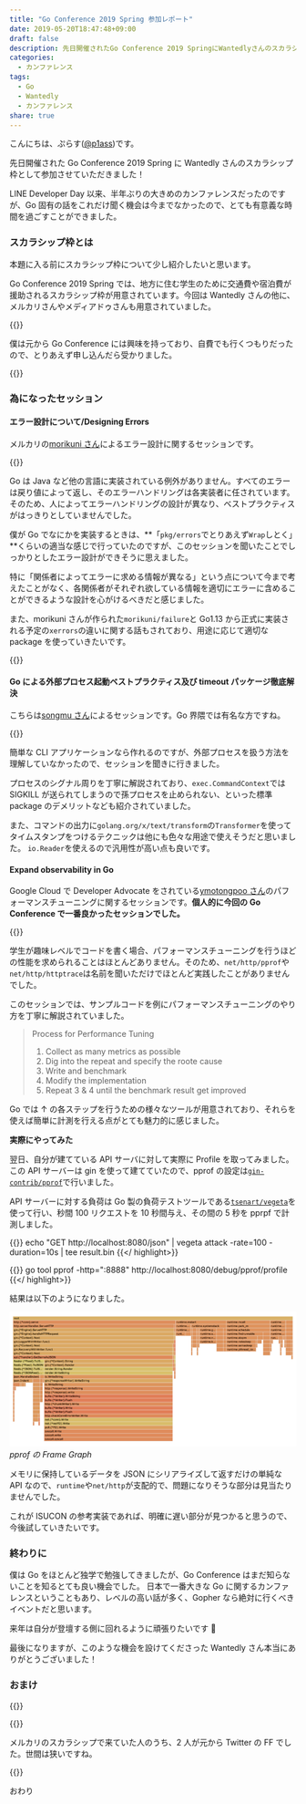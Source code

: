 ```yaml
---
title: "Go Conference 2019 Spring 参加レポート"
date: 2019-05-20T18:47:48+09:00
draft: false
description: 先日開催されたGo Conference 2019 SpringにWantedlyさんのスカラシップ枠として参加し、Goに関する話をたくさん聞くことが出来ました。
categories:
  - カンファレンス
tags:
  - Go
  - Wantedly
  - カンファレンス
share: true
---
```


こんにちは、ぷらす([@p1ass](https://twitter.com/p1ass))です。

先日開催された Go Conference 2019 Spring に Wantedly さんのスカラシップ枠として参加させていただきました！

LINE Developer Day 以来、半年ぶりの大きめのカンファレンスだったのですが、Go 固有の話をこれだけ聞く機会は今までなかったので、とても有意義な時間を過ごすことができました。

<!--more-->

### スカラシップ枠とは

本題に入る前にスカラシップ枠について少し紹介したいと思います。

Go Conference 2019 Spring では、地方に住む学生のために交通費や宿泊費が援助されるスカラシップ枠が用意されています。今回は Wantedly さんの他に、メルカリさんやメディアドゥさんも用意されていました。

{{<ex-link url="https://gocon.connpass.com/event/124530" >}}

僕は元から Go Conference には興味を持っており、自費でも行くつもりだったので、とりあえず申し込んだら受かりました。

{{<ex-link url="https://www.wantedly.com/projects/302608" >}}

### 為になったセッション

#### エラー設計について/Designing Errors

メルカリの[morikuni さん](https://twitter.com/inukirom)によるエラー設計に関するセッションです。

{{<ex-link url="https://docs.google.com/presentation/d/1JIdZ4IVW2D3kEFUtWSvHNes3r3ykojGuUAQAnhmEVs0/edit#slide=id.g4204ea1550_1_336" >}}

Go は Java など他の言語に実装されている例外がありません。すべてのエラーは戻り値によって返し、そのエラーハンドリングは各実装者に任されています。そのため、人によってエラーハンドリングの設計が異なり、ベストプラクティスがはっきりとしていませんでした。

僕が Go でなにかを実装するときは、**「`pkg/errors`でとりあえず`Wrap`しとく」**くらいの適当な感じで行っていたのですが、このセッションを聞いたことでしっかりとしたエラー設計ができそうに思えました。

特に「関係者によってエラーに求める情報が異なる」という点について今まで考えたことがなく、各関係者がそれぞれ欲している情報を適切にエラーに含めることができるような設計を心がけるべきだと感じました。

また、morikuni さんが作られた`morikuni/failure`と Go1.13 から正式に実装される予定の`xerrors`の違いに関する話もされており、用途に応じて適切な package を使っていきたいです。

{{<ex-link url="https://github.com/morikuni/failure" >}}

#### Go による外部プロセス起動ベストプラクティス及び timeout パッケージ徹底解決

こちらは[songmu さん](https://twitter.com/songmu)によるセッションです。Go 界隈では有名な方ですね。

{{<ex-link url="http://songmu.github.io/slides/gocon2019-spring" >}}

簡単な CLI アプリケーションなら作れるのですが、外部プロセスを扱う方法を理解していなかったので、セッションを聞きに行きました。

プロセスのシグナル周りを丁寧に解説されており、`exec.CommandContext`では SIGKILL が送られてしまうので孫プロセスを止められない、といった標準 package のデメリットなども紹介されていました。

また、コマンドの出力に`golang.org/x/text/transform`の`Transformer`を使ってタイムスタンプをつけるテクニックは他にも色々な用途で使えそうだと思いました。
`io.Reader`を使えるので汎用性が高い点も良いです。

#### Expand observability in Go

Google Cloud で Developer Advocate をされている[ymotongpoo さん](https://twitter.com/ymotongpoo)のパフォーマンスチューニングに関するセッションです。**個人的に今回の Go Conference で一番良かったセッションでした。**

{{<ex-link url="https://docs.google.com/presentation/d/e/2PACX-1vRiua4UZzSEGuS-IIHLjwEA9VpQda8eo_z59AYSd5z8oFm7t5cjM6Jrxh3XqMLjQ6dM13WBtUd7IEH7/pub?slide=id.g405a9dc47b_0_0" >}}

学生が趣味レベルでコードを書く場合、パフォーマンスチューニングを行うほどの性能を求められることはほとんどありません。そのため、`net/http/pprof`や`net/http/httptrace`は名前を聞いただけでほとんど実践したことがありませんでした。

このセッションでは、サンプルコードを例にパフォーマンスチューニングのやり方を丁寧に解説されていました。

> Process for Performance Tuning
>
> 1. Collect as many metrics as possible
> 2. Dig into the repeat and specify the roote cause
> 3. Write and benchmark
> 4. Modify the implementation
> 5. Repeat 3 & 4 until the benchmark result get improved

Go では ↑ の各ステップを行うための様々なツールが用意されており、それらを使えば簡単に計測を行える点がとても魅力的に感じました。

**実際にやってみた**

翌日、自分が建てている API サーバに対して実際に Profile を取ってみました。
この API サーバーは gin を使って建てていたので、pprof の設定は[`gin-contrib/pprof`](https://github.com/gin-contrib/pprof)で行いました。

API サーバーに対する負荷は Go 製の負荷テストツールである[`tsenart/vegeta`](https://github.com/tsenart/vegeta)を使って行い、秒間 100 リクエストを 10 秒間与え、その間の 5 秒を pprpf で計測しました。

{{<highlight bash >}}
echo "GET http://localhost:8080/json" | vegeta attack -rate=100 -duration=10s | tee result.bin
{{</ highlight>}}

{{<highlight bash >}}
go tool pprof -http=":8888" http://localhost:8080/debug/pprof/profile
{{</ highlight>}}

結果は以下のようになりました。

![pprofのFrame Graph](./pprof.png)
_pprof の Frame Graph_

メモリに保持しているデータを JSON にシリアライズして返すだけの単純な API なので、`runtime`や`net/http`が支配的で、問題になりそうな部分は見当たりませんでした。

これが ISUCON の参考実装であれば、明確に遅い部分が見つかると思うので、今後試していきたいです。

### 終わりに

僕は Go をほとんど独学で勉強してきましたが、Go Conference はまだ知らないことを知るとても良い機会でした。
日本で一番大きな Go に関するカンファレンスということもあり、レベルの高い話が多く、Gopher なら絶対に行くべきイベントだと思います。

来年は自分が登壇する側に回れるように頑張りたいです 💪

最後になりますが、このような機会を設けてくださった Wantedly さん本当にありがとうございました！

### おまけ

{{<twitter url="https://twitter.com/p1ass/status/1129568723424096256" >}}

{{<twitter url="https://twitter.com/p1ass/status/1129581700835504128" >}}

メルカリのスカラシップで来ていた人のうち、2 人が元から Twitter の FF でした。世間は狭いですね。

{{<twitter url="https://twitter.com/p1ass/status/1129532777244741632" >}}

おわり
